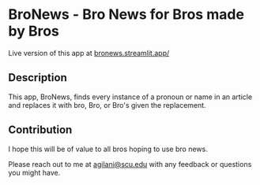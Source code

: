 # BroNews - Bro News for Bros made by Bros
Live version of this app at [bronews.streamlit.app/](https://bronews.streamlit.app/)

## Description
This app, BroNews, finds every instance of a pronoun or name in an article and replaces it with bro, Bro, or Bro's given the replacement.

## Contribution
I hope this will be of value to all bros hoping to use bro news.

Please reach out to me at agilani@scu.edu with any feedback or questions you might have.
